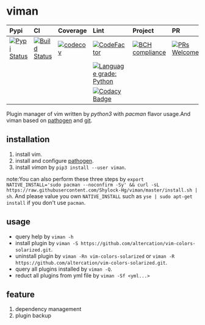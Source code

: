 # viman

|Pypi|CI|Coverage|Lint|Project|PR|
|:--|:--|:--|:--|:--|:--|
|[![Pypi Status](https://img.shields.io/badge/pypi-v0.0.12-brightgreen.svg)](https://pypi.org/project/viman/)|[![Build Status](https://travis-ci.org/Shylock-Hg/viman.svg?branch=master)](https://travis-ci.org/Shylock-Hg/viman)|[![codecov](https://codecov.io/gh/Shylock-Hg/viman/branch/master/graph/badge.svg)](https://codecov.io/gh/Shylock-Hg/viman)|[![CodeFactor](https://www.codefactor.io/repository/github/shylock-hg/viman/badge)](https://www.codefactor.io/repository/github/shylock-hg/viman)|[![BCH compliance](https://bettercodehub.com/edge/badge/Shylock-Hg/viman?branch=master)](https://bettercodehub.com/)|[![PRs Welcome](https://img.shields.io/badge/PRs-welcome-brightgreen.svg?style=flat-square)](http://makeapullrequest.com)|
||||[![Language grade: Python](https://img.shields.io/lgtm/grade/python/g/Shylock-Hg/viman.svg?logo=lgtm&logoWidth=18)](https://lgtm.com/projects/g/Shylock-Hg/viman/context:python)|||
||||[![Codacy Badge](https://api.codacy.com/project/badge/Grade/4bc646603b0847d2aee5c7527a35c8e6)](https://www.codacy.com/app/Shylock-Hg/viman?utm_source=github.com&amp;utm_medium=referral&amp;utm_content=Shylock-Hg/viman&amp;utm_campaign=Badge_Grade)|||

Plugin manager of vim written by *python3* with *pacman* flavor usage.And viman based on [pathogen](https://github.com/tpope/vim-pathogen) and [git](https://github.com/git/git).

## installation

1.  install vim.
2.  install and configure [pathogen](https://github.com/tpope/vim-pathogen).
3.  install *viman* by `pip3 install --user viman`.

note:You can also perform these three steps by `export NATIVE_INSTALL='sudo pacman --noconfirm -Sy' && curl -sL https://raw.githubusercontent.com/Shylock-Hg/viman/master/install.sh | sh`. And please value you own `NATIVE_INSTALL` such as `yse | sudo apt-get install` if you don't use `pacman`.

## usage

-   query help by `viman -h`
-   install plugin by `viman -S https://github.com/altercation/vim-colors-solarized.git`.
-   uninstall plugin by `viman -Rn vim-colors-solarized` or `viman -R https://github.com/altercation/vim-colors-solarized.git`.
-   query all plugins installed by `viman -Q`.
-   reduct all plugins from yml file by `viman -Sf <yml...>`

## feature

1.  dependency management
2.  plugin backup

